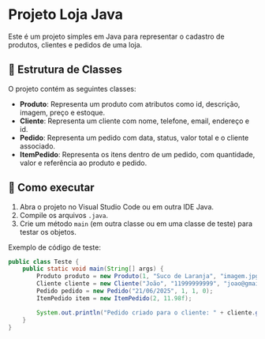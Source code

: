 # Projeto Loja Java

Este é um projeto simples em Java para representar o cadastro de produtos, clientes e pedidos de uma loja.

## 📂 Estrutura de Classes

O projeto contém as seguintes classes:

- **Produto**: Representa um produto com atributos como id, descrição, imagem, preço e estoque.
- **Cliente**: Representa um cliente com nome, telefone, email, endereço e id.
- **Pedido**: Representa um pedido com data, status, valor total e o cliente associado.
- **ItemPedido**: Representa os itens dentro de um pedido, com quantidade, valor e referência ao produto e pedido.

## 🚀 Como executar

1. Abra o projeto no Visual Studio Code ou em outra IDE Java.
2. Compile os arquivos `.java`.
3. Crie um método `main` (em outra classe ou em uma classe de teste) para testar os objetos.

Exemplo de código de teste:

```java
public class Teste {
    public static void main(String[] args) {
        Produto produto = new Produto(1, "Suco de Laranja", "imagem.jpg", 5.99f, 100);
        Cliente cliente = new Cliente("João", "11999999999", "joao@gmail.com", "Rua A", 1);
        Pedido pedido = new Pedido("21/06/2025", 1, 1, 0);
        ItemPedido item = new ItemPedido(2, 11.98f);

        System.out.println("Pedido criado para o cliente: " + cliente.getNome());
    }
}
